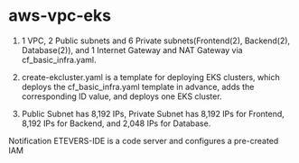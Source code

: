 # aws-vpc-eks
1. 1 VPC, 2 Public subnets and 6 Private subnets(Frontend(2), Backend(2), Database(2)), and 1 Internet Gateway and NAT Gateway via cf_basic_infra.yaml.

2. create-ekcluster.yaml is a template for deploying EKS clusters, which deploys the cf_basic_infra.yaml template in advance, adds the corresponding ID value, and deploys one EKS cluster.

3. Public Subnet has 8,192 IPs, Private Subnet has 8,192 IPs for Frontend, 8,192 IPs for Backend, and 2,048 IPs for Database.

Notification
ETEVERS-IDE is a code server and configures a pre-created IAM
